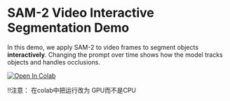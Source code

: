 # SAM-2 Video Interactive Segmentation Demo

In this demo, we apply SAM-2 to video frames to segment objects **interactively**.
Changing the prompt over time shows how the model tracks objects and handles occlusions.

[![Open In Colab](https://colab.research.google.com/assets/colab-badge.svg)](https://colab.research.google.com/github/Tao0v0/SAM2_demo/blob/main/sam2_video_interactive_demo.ipynb)

!!注意： 在colab中把运行改为 GPU而不是CPU
